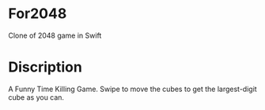 # For2048
Clone of 2048 game in Swift
# Discription
A Funny Time Killing Game. Swipe to move the cubes to get the largest-digit cube as you can.


